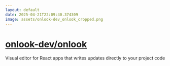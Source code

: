 ```yaml
---
layout: default
date: 2025-04-21T22:09:40.374309
image: assets/onlook-dev_onlook_cropped.png
---
```


# [onlook-dev/onlook](https://github.com/onlook-dev/onlook)

Visual editor for React apps that writes updates directly to your project code
